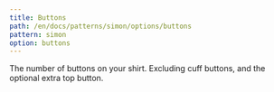 ```yaml
---
title: Buttons
path: /en/docs/patterns/simon/options/buttons
pattern: simon
option: buttons
---
```


The number of buttons on your shirt. Excluding cuff buttons, and the optional extra top button.